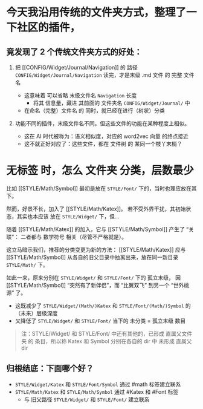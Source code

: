 # 今天我沿用传统的文件夹方式，整理了一下社区的插件，

## 竟发现了 2 个传统文件夹方式的好处：

1. 把 [[CONFIG/Widget/Journal/Navigation]] 的 路径 `CONFIG/Widget/Journal/Navigation` 读完，才是末级 .md 文件 的 完整 文件名
   - 这意味着 可以省略 末级文件名 `Navigation` 长度
     - 将其 信息量，藏进 其前面的 文件夹名 `CONFIG/Widget/Journal/` 中
   - 在命名（完整）文件名 的 同时，就已经在进行（树状）分类

2. 功能不同的插件，末级文件名不同。但这些文件的功能在某种程度上相似。
   - 这在 AI 时代被称为：语义相似度，对应的 word2vec 向量 的终点接近
   - 这不就正好对应了：这些文件，都在 文件树 的 某同一个枝丫末梢？

# 无标签 时，怎么 文件夹 分类，层数最少

比如 [[STYLE/Math/Symbol]] 最初是放在 `STYLE/Font/` 下的，当时也理应放在其下。

然而，好景不长，加入了 [[STYLE/Math/Katex]]。
若不受外界干扰，其初始状态，其实也本应该 放在 `STYLE/Widget/` 下，但...

随着 [[STYLE/Math/Katex]] 的加入，它与 [[STYLE/Math/Symbol]] 产生了 “关联”：
二者都与 数学符号 相关（尽管不严格就是）。

这立马暗示我们，推荐的分类变更为新的方法：
[[STYLE/Math/Katex]] 应与 [[STYLE/Math/Symbol]] 从各自的旧父目录中抽离出来，放在同一新目录 `STYLE/Math/` 下。

如此一来，原来分别在 `STYLE/Widget/` 和 `STYLE/Font/` 下的 孤立末级，
因 [[STYLE/Math/Symbol]] “突然有了新伴侣”，而 “比翼双飞” 到另一个 “世外桃源” 了。

- 这既减少了 `STYLE/Widget/(Math/)Katex` 和 `STYLE/Font/(Math/)Symbol` 的（未来）层级深度
- 又降低了 `STYLE/Widget/` 和 `STYLE/Font/` 当下的 未分类 = 孤立末级 数目
>   注：STYLE/Widget/ 和 STYLE/Font/ 中还有其他的，已形成 直属父文件夹 的 条目，所以称 Katex 和 Symbol 分别在各自的 dir 中 未形成 直属父 dir

## 归根结底：下面哪个好？

- `STYLE/Widget/Katex` 和 `STYLE/Font/Symbol` 通过 #math 标签建立联系
- `STYLE/Math/Katex` 和 `STYLE/Math/Symbol` 通过 #Katex 和 #Font 标签
  - 与 旧父路径 `STYLE/Widget/` 和 `STYLE/Font/` 建立联系
